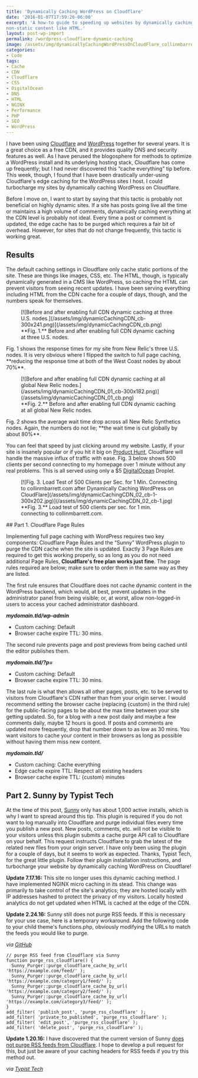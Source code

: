 ```yaml
---
title: 'Dynamically Caching WordPress on Cloudflare'
date: '2016-01-07T17:59:26-06:00'
excerpt: 'A how-to guide to speeding up websites by dynamically caching WordPress on Cloudflare including traditionally
non-static content like HTML.'
layout: post-wp-import
permalink: /wordpress-cloudflare-dynamic-caching
image: /assets/img/dynamicallyCachingWordPressOnCloudFlare_collinmbarrett.png
categories:
- Code
tags:
- Cache
- CDN
- Cloudflare
- CSS
- DigitalOcean
- DNS
- HTML
- NGINX
- Performance
- PHP
- SEO
- WordPress
---
```


I have been using [Cloudflare](https://www.cloudflare.com) and [WordPress](https://wordpress.org/) together for several
years. It is a great choice as a free CDN, and it provides quality DNS and security features as well. As I have perused
the blogosphere for methods to optimize a WordPress install and its underlying hosting stack, Cloudflare has come up
frequently; but I had never discovered this “cache everything” tip before. This week, though, I found that I have been
drastically under-using Cloudflare's edge caching for the WordPress sites I host. I could turbocharge my sites by
dynamically caching WordPress on Cloudflare.

Before I move on, I want to start by saying that this tactic is probably not beneficial on highly dynamic sites. If a
site has posts going live all the time or maintains a high volume of comments, dynamically caching everything at the CDN
level is probably not ideal. Every time a post or comment is updated, the edge cache has to be purged which requires a
fair bit of overhead. However, for sites that do not change frequently, this tactic is working great.

## Results

The default caching settings in Cloudflare only cache static portions of the site. These are things like images, CSS,
etc. The HTML, though, is typically dynamically generated in a CMS like WordPress, so caching the HTML can prevent
visitors from seeing recent updates. I have been serving everything including HTML from the CDN cache for a couple of
days, though, and the numbers speak for themselves.

<div class="wp-block-image">
  <figure class="aligncenter">[![Before and after enabling full CDN dynamic caching at three U.S.
    nodes.](/assets/img/dynamicCachingCDN_cb-300x241.png)](/assets/img/dynamicCachingCDN_cb.png)
    <figcaption>**Fig. 1.** Before and after enabling full CDN dynamic caching at three U.S. nodes.</figcaption>
  </figure>
Fig. 1 shows the response times for my site from New Relic's three U.S. nodes. It is very obvious where I flipped
the switch to full page caching, **reducing the response time at both of the West Coast nodes by about 70%**.

<div class="wp-block-image">
  <figure class="aligncenter">[![Before and after enabling full CDN dynamic caching at all global New Relic
    nodes.](/assets/img/dynamicCachingCDN_01_cb-300x182.png)](/assets/img/dynamicCachingCDN_01_cb.png)
    <figcaption>**Fig. 2.** Before and after enabling full CDN dynamic caching at all global New Relic nodes.
    </figcaption>
  </figure>
Fig. 2 shows the average wait time drop across all New Relic Synthetics nodes. Again, the numbers do not lie;
**the wait time is cut globally by about 80%**.

You can feel that speed by just clicking around my website. Lastly, if your site is insanely popular or if you hit it
big on [Product Hunt](https://www.producthunt.com "Product Hunt"), Cloudflare will handle the massive influx of traffic
with ease. Fig. 3 below shows 500 clients per second connecting to my homepage over 1 minute without any real problems.
This is all served using only a $5 [DigitalOcean](https://www.digitalocean.com/) Droplet.

<div class="wp-block-image">
  <figure class="alignright">[![Fig. 3. Load Test of 500 Clients per Sec. for 1 Min. Connecting to collinmbarrett.com
    after Dynamically Caching WordPress on
    CloudFlare](/assets/img/dynamicCachingCDN_02_cb-1-300x202.jpg)](/assets/img/dynamicCachingCDN_02_cb-1.jpg)
    <figcaption>**Fig. 3.** Load test of 500 clients per sec. for 1 min. connecting to collinmbarrett.com.</figcaption>
  </figure>
## Part 1. Cloudflare Page Rules

Implementing full page caching with WordPress requires two key components: Cloudflare Page Rules and the “Sunny”
WordPress plugin to purge the CDN cache when the site is updated. Exactly 3 Page Rules are required to get this working
properly, so as long as you do not need additional Page Rules, **Cloudflare's free plan works just fine**. The page
rules required are below; make sure to order them in the same way as they are listed.

The first rule ensures that Cloudflare does not cache dynamic content in the WordPress backend, which would, at best,
prevent updates in the administrator panel from being visible; or, at worst, allow non-logged-in users to access your
cached administrator dashboard.

***mydomain.tld/wp-admin***

- Custom caching: Default
- Browser cache expire TTL: 30 mins.

The second rule prevents page and post previews from being cached until the editor publishes them.

***mydomain.tld/?p=***

- Custom caching: Default
- Browser cache expire TTL: 30 mins.

The last rule is what then allows all other pages, posts, etc. to be served to visitors from Cloudflare's CDN rather
than from your origin server. I would recommend setting the browser cache (replacing {custom} in the third rule) for the
public-facing pages to be about the max time between your site getting updated. So, for a blog with a new post daily and
maybe a few comments daily, maybe 12 hours is good. If posts and comments are updated more frequently, drop that number
down to as low as 30 mins. You want visitors to cache your content in their browsers as long as possible without having
them miss new content.

***mydomain.tld/***

- Custom caching: Cache everything
- Edge cache expire TTL: Respect all existing headers
- Browser cache expire TTL: {custom} minutes

## Part 2. Sunny by Typist Tech

At the time of this post, [Sunny](https://wordpress.org/plugins/sunny/) only has about 1,000 active installs, which is
why I want to spread around this tip. This plugin is required if you do not want to log manually into Cloudflare and
purge individual files every time you publish a new post. New posts, comments, etc. will not be visible to your visitors
unless this plugin submits a cache purge API call to Cloudflare on your behalf. This request instructs Cloudflare to
grab the latest of the related new files from your origin server. I have only been using the plugin for a couple of
days, but it seems to work as expected. Thanks, Typist Tech, for the great little plugin. Follow their plugin
installation instructions, and turbocharge your website by dynamically caching WordPress on Cloudflare!

**Update 7.17.16:** This site no longer uses this dynamic caching method. I have implemented NGINX micro caching in its
stead. This change was primarily to take control of the site's analytics; they are hosted locally with IP addresses
hashed to protect the privacy of my visitors. Locally hosted analytics do not get updated when HTML is cached at the
edge of the CDN.

**Update 2.24.16:** Sunny still does not purge RSS feeds. If this is necessary for your use case, here is a temporary
workaround. Add the following code to your child theme's functions.php, obviously modifying the URLs to match the feeds
you would like to purge.

*via [GitHub](https://github.com/TypistTech/sunny/issues/2 "Purge RSS Feeds - Sunny")*

```
// purge RSS feed from Cloudflare via Sunny
function purge_rss_cloudflare() {
  Sunny_Purger::purge_cloudflare_cache_by_url( 'https://example.com/feed/' );
  Sunny_Purger::purge_cloudflare_cache_by_url( 'https://example.com/category1/feed/' );
  Sunny_Purger::purge_cloudflare_cache_by_url( 'https://example.com/category2/feed/' );
  Sunny_Purger::purge_cloudflare_cache_by_url( 'https://example.com/category3/feed/' );
}
add_filter( 'publish_post', 'purge_rss_cloudflare' );
add_filter( 'private_to_published', 'purge_rss_cloudflare' );
add_filter( 'edit_post', 'purge_rss_cloudflare' );
add_filter( 'delete_post', 'purge_rss_cloudflare' );
```

**Update 1.20.16:** I have discovered that the current version of Sunny [does not purge RSS feeds from Cloudflare](https://github.com/TypistTech/sunny/issues/2#issuecomment-173085571 "GitHub Issues"). I hope to develop a pull request for this, but just be aware of your caching headers for RSS feeds if you try this method out.

*via [Typist Tech](https://typist.tech/)*